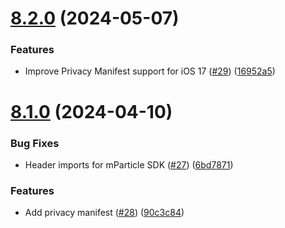 # [8.2.0](https://github.com/mparticle-integrations/mparticle-apple-integration-radar/compare/v8.1.0...v8.2.0) (2024-05-07)


### Features

* Improve Privacy Manifest support for iOS 17 ([#29](https://github.com/mparticle-integrations/mparticle-apple-integration-radar/issues/29)) ([16952a5](https://github.com/mparticle-integrations/mparticle-apple-integration-radar/commit/16952a591d7b6a9fa7ed3f870328d555e9e77af7))

# [8.1.0](https://github.com/mparticle-integrations/mparticle-apple-integration-radar/compare/v8.0.6...v8.1.0) (2024-04-10)


### Bug Fixes

* Header imports for mParticle SDK ([#27](https://github.com/mparticle-integrations/mparticle-apple-integration-radar/issues/27)) ([6bd7871](https://github.com/mparticle-integrations/mparticle-apple-integration-radar/commit/6bd7871cfa268710b83ee1e8256672fa0eee6846))


### Features

* Add privacy manifest ([#28](https://github.com/mparticle-integrations/mparticle-apple-integration-radar/issues/28)) ([90c3c84](https://github.com/mparticle-integrations/mparticle-apple-integration-radar/commit/90c3c84c0fa1917a12c09dc05a32dce4e29f2905))
